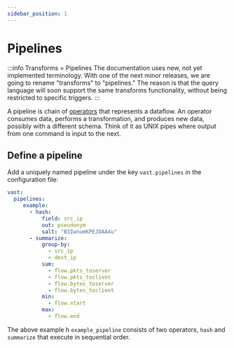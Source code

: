 ```yaml
---
sidebar_position: 1
---
```


# Pipelines

:::info Transforms = Pipelines
The documentation uses new, not yet implemented terminology. With one of the
next minor releases, we are going to rename "transforms" to "pipelines." The
reason is that the query language will soon support the same transforms
functionality, without being restricted to specific triggers.
:::

A pipeline is chain of [operators](operators) that represents a dataflow. An
operator consumes data, performs a transformation, and produces new data,
possibly with a different schema. Think of it as UNIX pipes where output from
one command is input to the next.

## Define a pipeline

Add a uniquely named pipeline under the key `vast.pipelines` in the
configuration file:

```yaml
vast:
  pipelines:
     example:
       - hash:
           field: src_ip
           out: pseudonym
           salt: "B3IwnumKPEJDAA4u"
       - summarize:
           group-by:
             - src_ip
             - dest_ip
           sum:
             - flow.pkts_toserver
             - flow.pkts_toclient
             - flow.bytes_toserver
             - flow.bytes_toclient
           min:
             - flow.start
           max:
             - flow.end
```

The above example h `example_pipeline` consists of two operators, `hash` and
`summarize` that execute in sequential order.
